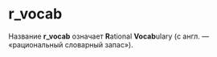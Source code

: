 # r_vocab

Название **r_vocab** означает **R**ational **Vocab**ulary (с англ. — «рациональный словарный запас»).